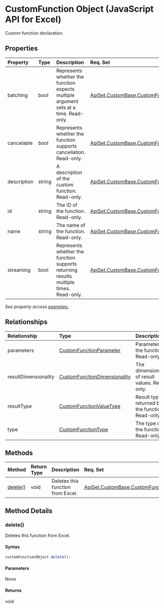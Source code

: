 # CustomFunction Object (JavaScript API for Excel)

Custom function declaration.

## Properties

| Property	   | Type	|Description| Req. Set|
|:---------------|:--------|:----------|:----|
|batching|bool|Represents whether the function expects multiple argument sets at a time. Read-only.|[ApiSet.CustomBase.CustomFunctions](../requirement-sets/excel-api-requirement-sets.md)|
|cancelable|bool|Represents whether the function supports cancellation. Read-only.|[ApiSet.CustomBase.CustomFunctions](../requirement-sets/excel-api-requirement-sets.md)|
|description|string|A description of the custom function. Read-only.|[ApiSet.CustomBase.CustomFunctions](../requirement-sets/excel-api-requirement-sets.md)|
|id|string|The ID of the function. Read-only.|[ApiSet.CustomBase.CustomFunctions](../requirement-sets/excel-api-requirement-sets.md)|
|name|string|The name of the function. Read-only.|[ApiSet.CustomBase.CustomFunctions](../requirement-sets/excel-api-requirement-sets.md)|
|streaming|bool|Represents whether the function supports returning results multiple times. Read-only.|[ApiSet.CustomBase.CustomFunctions](../requirement-sets/excel-api-requirement-sets.md)|

_See property access [examples.](#property-access-examples)_

## Relationships
| Relationship | Type	|Description| Req. Set|
|:---------------|:--------|:----------|:----|
|parameters|[CustomFunctionParameter](customfunctionparameter.md)|Parameters of the function. Read-only.|[ApiSet.CustomBase.CustomFunctions](../requirement-sets/excel-api-requirement-sets.md)|
|resultDimensionality|[CustomFunctionDimensionality](customfunctiondimensionality.md)|The dimensionality of result values. Read-only.|[ApiSet.CustomBase.CustomFunctions](../requirement-sets/excel-api-requirement-sets.md)|
|resultType|[CustomFunctionValueType](customfunctionvaluetype.md)|Result type returned by the function. Read-only.|[ApiSet.CustomBase.CustomFunctions](../requirement-sets/excel-api-requirement-sets.md)|
|type|[CustomFunctionType](customfunctiontype.md)|The type of the function. Read-only.|[ApiSet.CustomBase.CustomFunctions](../requirement-sets/excel-api-requirement-sets.md)|

## Methods

| Method		   | Return Type	|Description| Req. Set|
|:---------------|:--------|:----------|:----|
|[delete()](#delete)|void|Deletes this function from Excel.|[ApiSet.CustomBase.CustomFunctions](../requirement-sets/excel-api-requirement-sets.md)|

## Method Details


### delete()
Deletes this function from Excel.

#### Syntax
```js
customFunctionObject.delete();
```

#### Parameters
None

#### Returns
void
